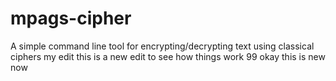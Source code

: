 # mpags-cipher
A simple command line tool for encrypting/decrypting text using classical ciphers 
my edit 
this is a new edit to see how things work 
99
okay this is new now 